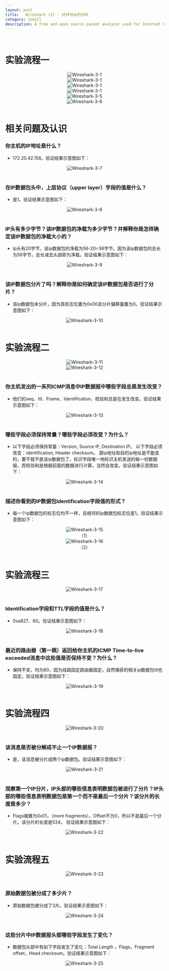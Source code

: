 ```yaml
---
layout: post
title:   Wireshark (2) - 对IP协议的分析
category: jekyll
description: A free and open source packet analyzer used for Internet Protocol analysis.
---
```


<br />

# 实验流程一

<div align='center'>
<img src="{{site.baseurl}}/assets/img/Wireshark/3-1.png" alt="Wireshark-3-1"/></div>

<div align='center'>
<img src="{{site.baseurl}}/assets/img/Wireshark/3-2.png" alt="Wireshark-3-1"/></div>

<div align='center'>
<img src="{{site.baseurl}}/assets/img/Wireshark/3-3.png" alt="Wireshark-3-1"/></div>

<div align='center'>
<img src="{{site.baseurl}}/assets/img/Wireshark/3-4.png" alt="Wireshark-3-1"/></div>

<div align='center'>
<img src="{{site.baseurl}}/assets/img/Wireshark/3-5.png" alt="Wireshark-3-5"/></div>

<div align='center'>
<img src="{{site.baseurl}}/assets/img/Wireshark/3-6.png" alt="Wireshark-3-6"/></div><br />

# 相关问题及认识

### 你主机的IP地址是什么？

- 172.20.42.158。验证结果示意图如下：

<div align='center'>
<img src="{{site.baseurl}}/assets/img/Wireshark/3-7.png" alt="Wireshark-3-7"/></div><br />

### 在IP数据包头中，上层协议（upper layer）字段的值是什么？

- 是1。验证结果示意图如下：

<div align='center'>
<img src="{{site.baseurl}}/assets/img/Wireshark/3-8.png" alt="Wireshark-3-8"/></div><br />

### IP头有多少字节？该IP数据包的净载为多少字节？并解释你是怎样确定该IP数据包的净载大小的？

- Ip头有20字节，该ip数据包的净载为56-20=36字节，因为该ip数据包的总长为56字节，总长减去头部即为净载。验证结果示意图如下：

<div align='center'>
<img src="{{site.baseurl}}/assets/img/Wireshark/3-9.png" alt="Wireshark-3-9"/></div><br />

### 该IP数据包分片了吗？解释你是如何确定该IP数据包是否进行了分片？

- 该ip数据包未分片，因为其标志位置为0x00且分片偏移量置为0。验证结果示意图如下：

<div align='center'>
<img src="{{site.baseurl}}/assets/img/Wireshark/3-10.png" alt="Wireshark-3-10"/></div><br />


# 实验流程二

<div align='center'>
<img src="{{site.baseurl}}/assets/img/Wireshark/3-11.png" alt="Wireshark-3-11"/></div>

<div align='center'>
<img src="{{site.baseurl}}/assets/img/Wireshark/3-12.png" alt="Wireshark-3-12"/></div><br />

### 你主机发出的一系列ICMP消息中IP数据报中哪些字段总是发生改变？ 

- 他们的seq、ttl、Frame、Identification、校验和总是在发生改变。验证结果示意图如下：

<div align='center'>
<img src="{{site.baseurl}}/assets/img/Wireshark/3-13.png" alt="Wireshark-3-13"/></div><br />

### 哪些字段必须保持常量？哪些字段必须改变？为什么？

- 以下字段必须保持常量：Version, Source IP, Destination IP。
    以下字段必须改变：identification, Header checksum。
    源ip地址和目的ip地址是不能变的，要不就不是该ip数据包了。标识字段唯一地标识主机发送的每一份数据报，而校验和是根据前面的数据进行计算，当然会改变。验证结果示意图如下：

<div align='center'>
<img src="{{site.baseurl}}/assets/img/Wireshark/3-14.png" alt="Wireshark-3-14"/></div><br />

### 描述你看到的IP数据包Identification字段值的形式？

- 每一个ip数据包的标志位均不一样，且相邻的ip数据包标志位差1。验证结果示意图如下：

<div align='center'>
<img src="{{site.baseurl}}/assets/img/Wireshark/3-15.png" alt="Wireshark-3-15"/></div>
<div align='center'>（1）</div>

<div align='center'>
<img src="{{site.baseurl}}/assets/img/Wireshark/3-16.png" alt="Wireshark-3-16"/></div>
<div align='center'>（2）</div><br />


# 实验流程三

<div align='center'>
<img src="{{site.baseurl}}/assets/img/Wireshark/3-17.png" alt="Wireshark-3-17"/></div><br />

### Identification字段和TTL字段的值是什么？

- 0xa827、60。验证结果示意图如下：

<div align='center'>
<img src="{{site.baseurl}}/assets/img/Wireshark/3-18.png" alt="Wireshark-3-18"/></div><br />

### 最近的路由器（第一跳）返回给你主机的ICMP Time-to-live exceeded消息中这些值是否保持不变？为什么？

- 保持不变，均为60，因为线路固定路由器固定，自然捕获的相关ip数据包ttl也固定。验证结果示意图如下：

<div align='center'>
<img src="{{site.baseurl}}/assets/img/Wireshark/3-19.png" alt="Wireshark-3-19"/></div><br />


# 实验流程四

<div align='center'>
<img src="{{site.baseurl}}/assets/img/Wireshark/3-20.png" alt="Wireshark-3-20"/></div><br />

### 该消息是否被分解成不止一个IP数据报？ 

- 是，该消息被分片成两个ip数据包。验证结果示意图如下：

<div align='center'>
<img src="{{site.baseurl}}/assets/img/Wireshark/3-21.png" alt="Wireshark-3-21"/></div><br />

### 观察第一个IP分片，IP头部的哪些信息表明数据包被进行了分片？IP头部的哪些信息表明数据包是第一个而不是最后一个分片？该分片的长度是多少？

- Flags被置为0x01，（more fragments）。Offset不为0，所以不是最后一个分片。该分片的长度是534。
验证结果示意图如下：

<div align='center'>
<img src="{{site.baseurl}}/assets/img/Wireshark/3-22.png" alt="Wireshark-3-22"/></div><br />


# 实验流程五

<div align='center'>
<img src="{{site.baseurl}}/assets/img/Wireshark/3-23.png" alt="Wireshark-3-23"/></div><br />

### 原始数据包被分成了多少片？ 

- 原始数据包被分成了3片。验证结果示意图如下：

<div align='center'>
<img src="{{site.baseurl}}/assets/img/Wireshark/3-24.png" alt="Wireshark-3-24"/></div><br />

### 这些分片中IP数据报头部哪些字段发生了变化？ 

- 数据包头部中有如下字段发生了变化：Total Length ，Flags，Fragment offset，Head checksum。验证结果示意图如下：

<div align='center'>
<img src="{{site.baseurl}}/assets/img/Wireshark/3-25.png" alt="Wireshark-3-25"/></div><br />

<br />



